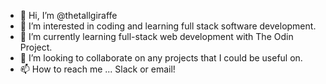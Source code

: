 - 👋 Hi, I’m @thetallgiraffe
- 👀 I’m interested in coding and learning full stack software development.
- 🌱 I’m currently learning full-stack web development with The Odin Project.
- 💞️ I’m looking to collaborate on any projects that I could be useful on.
- 📫 How to reach me ... Slack or email!

<!---
thetallgiraffe/thetallgiraffe is a ✨ special ✨ repository because its `README.md` (this file) appears on your GitHub profile.
You can click the Preview link to take a look at your changes.
--->
